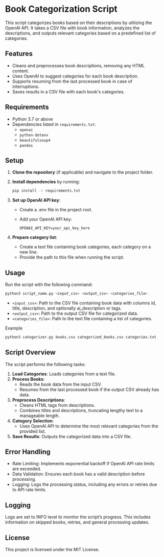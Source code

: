 # Book Categorization Script

This script categorizes books based on their descriptions by utilizing the OpenAI API. It takes a CSV file with book information, analyzes the descriptions, and outputs relevant categories based on a predefined list of categories.

## Features

- Cleans and preprocesses book descriptions, removing any HTML content.
- Uses OpenAI to suggest categories for each book description.
- Supports resuming from the last processed book in case of interruptions.
- Saves results in a CSV file with each book's categories.

## Requirements

- Python 3.7 or above
- Dependencies listed in `requirements.txt`:
  - `openai`
  - `python-dotenv`
  - `beautifulsoup4`
  - `pandas`

## Setup

1.  **Clone the repository** (if applicable) and navigate to the project folder.
2.  **Install dependencies** by running:

    ```bash
    pip install -r requirements.txt
    ```

3.  **Set up OpenAI API key**:

    - Create a .env file in the project root.
    - Add your OpenAI API key:

          OPENAI_API_KEY=your_api_key_here

4.  **Prepare category list**:
    - Create a text file containing book categories, each category on a new line.
    - Provide the path to this file when running the script.

## Usage

Run the script with the following command:

```bash
python3 script_name.py <input_csv> <output_csv> <categories_file>
```

- `<input_csv>`: Path to the CSV file containing book data with columns id, title, description, and optionally ai_description or tags.
- `<output_csv>`: Path to the output CSV file for categorized data.
- `<categories_file>`: Path to the text file containing a list of categories.

Example

```bash
python3 categorizer.py books.csv categorized_books.csv categories.txt
```

## Script Overview

The script performs the following tasks:

1. **Load Categories**: Loads categories from a text file.
2. **Process Books**:
   - Reads the book data from the input CSV.
   - Resumes from the last processed book if the output CSV already has data.
3. **Preprocess Descriptions**:
   - Cleans HTML tags from descriptions.
   - Combines titles and descriptions, truncating lengthy text to a manageable length.
4. **Category Selection**:
   - Uses OpenAI API to determine the most relevant categories from the provided list.
5. **Save Results**: Outputs the categorized data into a CSV file.

## Error Handling

- Rate Limiting: Implements exponential backoff if OpenAI API rate limits are exceeded.
- Data Validation: Ensures each book has a valid description before processing.
- Logging: Logs the processing status, including any errors or retries due to API rate limits.

## Logging

Logs are set to INFO level to monitor the script’s progress. This includes information on skipped books, retries, and general processing updates.

## License

This project is licensed under the MIT License.

